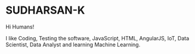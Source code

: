 # SUDHARSAN-K

Hi Humans!

I like Coding, Testing the software, JavaScript, HTML, AngularJS, IoT, Data Scientist, Data Analyst and learning Machine Learning.
